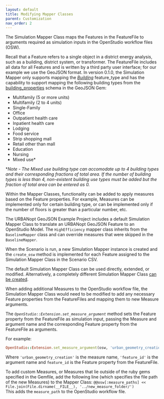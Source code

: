 ```yaml
---
layout: default
title: Modifying Mapper Classes
parent: Customization
nav_order: 2
---
```


The Simulation Mapper Class maps the Features in the FeatureFile to arguments required as simulation inputs in the OpenStudio workflow files (OSW).

Recall that a Feature refers to a single object in a district energy analysis, such as a building, district system, or transformer. The FeatureFile includes all data for all Features and is written by a third party user interface; for our example we use the GeoJSON format. In version 0.1.0, the Simulation Mapper only supports mapping the [*Building*](https://github.com/urbanopt/urbanopt-geojson-gem/blob/develop/lib/urbanopt/geojson/building.rb) feature_type and has the capability to support mapping the following building types from the  [building_properties](https://github.com/urbanopt/urbanopt-geojson-gem/blob/develop/lib/urbanopt/geojson/schema/building_properties.json) schema in the GeoJSON Gem:

- Multifamily (5 or more units)
- Multifamily (2 to 4 units)
- Single-Family
- Office
- Outpatient health care
- Inpatient health care
- Lodging
- Food service
- Strip shopping mall
- Retail other than mall
- Education
- Nursing
- Mixed use*

**Note - The Mixed use building type can accomodate up to 4 building types and their corresponding fractions of total area. If the number of building types is less than 4, non-existent building use types must be added but the fraction of total area can be entered as 0.*

Within the Mapper Classes, functionality can be added to
apply measures based on the Feature properties. For example, Measures can be implemented only for certain building type, or can be implemented only if the number of floors is greater than a particular number, etc.

The URBANopt GeoJSON Example Project includes a default Simulation Mapper Class to translate an URBANopt GeoJSON Feature to an OpenStudio Model. The `HighEfficiency` mapper class inherits from the `BaselineMapper` class and can override measures that were skipped in the `BaselineMapper`.

When the Scenario is run, a new Simulation Mapper instance is created and the `create_osw` method is implemented for each Feature assigned to the Simulation Mapper Class in the Scenario CSV.

The default Simulation Mapper Class can be used directly, extended, or modified. Alternatively, a completely different Simulation Mapper Class [can be created](new_mapper_class.md).

When adding additional Measures to the OpenStudio workflow file, the Simulation Mapper Class would need to be modified to add any necessary Feature properties from the FeatureFiles and mapping them to new Measure arguments.

The *`OpenStudio::Extension.set_measure_argument`* method sets the Feature property from the FeatureFile as simulation input, passing the Measure and argument name and the corresponding Feature property from the FeatureFile as arguments.

For example:

```ruby
OpenStudio::Extension.set_measure_argument(osw, 'urban_geometry_creation', 'feature_id', feature_id)
```

Where `'urban_geometry_creation'` is the measure name, `'feature_id'` is the argument name and `feature_id` is the Feature property from the FeatureFile.

To add custom Measures, or Measures that lie outside of the ruby gems specified in the Gemfile, add the following line (which specifies the file path of the new Measures) to the Mapper Class: `@@osw[:measure_paths] << File.join(File.dirname(__FILE__), '../new_measure_folder/')`  
This adds the `measure_path` to the OpenStudio workflow file.
